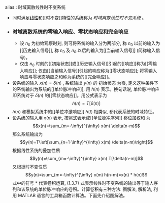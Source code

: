 alias:: 时域离散线性时不变系统

- 同时满足[线性]([[线性系统]])和[[时不变]]特性的系统称为 *时域离散线性时不变系统* 。
- ### 时域离散系统的零输入响应、零状态响应和完全响应
	- 设  $n_{0}$  为初始观察时刻, 则可将系统的输入分为两部分, 称  $n_{0}$  以前的输入为[[历史输入信号]], 称  $n_{0}$  及  $n_{0}$  以后的输入为[[当前输入信号]] (简称输入信号)。
	- 仅由  $n_{0}$  时刻的[[初始状态]]或[[历史输入信号]]引起的[[响应]]称为[[零输入响应]]; 
	  仅由[[当前输入信号]]引起的响应称为[[零状态响应]]; 
	  将零输入响应与零状态响应之和称为系统的[[完全响应]]。
- 设系统的输入  $x(n)=\delta(n)$ , 系统输出  $y(n)$  的 初始状态 为零, 定义这种条件下的系统输出为系统的[[单位脉冲响应]], 用  $h(n)$  表示。换句话说, 单位脉冲响应即系统对于  $\delta(n)$  的[[零状态响应]]。用公式表示为
  $$h(n)=T[\delta(n)]$$
  $h(n)$  和模拟系统中的[[单位冲激响应]]  $h(t)$  相类似, 都代表系统的时域特征。
- 设系统的输入用  $x(n)$  表示, 按照[式](((65cc2452-44cb-42e9-9a6c-29dfff886abf)))表示成[[单位脉冲序列]] 移位加权和 为
  $$x(n)=\sum_{m=-\infty}^{\infty} x(m) \delta(n-m)$$
  那么系统输出为
  $$y(n)=T\left[\sum_{n=1-\infty}^{\infty} x(m) \delta(n-m)\right]$$
  根据线性系统的叠加性质
  $$y(n)=\sum_{m=-\infty}^{\infty} x(m) T[\delta(n-m)]$$
  又根据时不变性质
  $$y(n)=\sum_{m=-\infty}^{\infty} x(m) h(n-m)=x(n) * h(n)$$
  式中的符号 $*$ 代表卷积运算, (1.3.7) 式表示线性时不变系统的输出等于输人序列和该系统的单位脉冲响应的卷积。计算卷积有三种方法: 图解法, 解析法, 利用 MATLAB 语言的工具箱函数计算法。下面先介绍图解法。